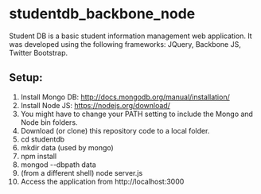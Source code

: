 # studentdb_backbone_node
Student DB is a basic student information management web application. It was developed using the following frameworks:
JQuery, Backbone JS, Twitter Bootstrap.

Setup:
------
1.  Install Mongo DB: http://docs.mongodb.org/manual/installation/
2.  Install Node JS: https://nodejs.org/download/
3.  You might have to change your PATH setting to include the Mongo and Node bin folders.
3.  Download (or clone) this repository code to a local folder.
4.  cd studentdb
5.  mkdir data (used by mongo)
6.  npm install
7.  mongod --dbpath data
8.  (from a different shell) node server.js
9. Access the application from http://localhost:3000

